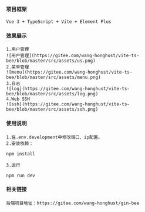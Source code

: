#### 项目框架

    Vue 3 + TypeScript + Vite + Element Plus

#### 效果展示

    1.用户管理
    ![用户管理](https://gitee.com/wang-honghust/vite-ts-bee/blob/master/src/assets/us.png)
    2.菜单管理
    ![menu](https://gitee.com/wang-honghust/vite-ts-bee/blob/master/src/assets/menu.png)
    3.日志
    ![log](https://gitee.com/wang-honghust/vite-ts-bee/blob/master/src/assets/log.png)
    4.Web SSH
    ![ssh](https://gitee.com/wang-honghust/vite-ts-bee/blob/master/src/assets/ssh.png)

#### 使用说明

    1.在.env.development中修改端口、ip配置。
    2.安装依赖：

```shell
npm install
```

    3.运行

```shell
npm run dev
```

#### 相关链接

    后端项目地址：https://gitee.com/wang-honghust/gin-bee